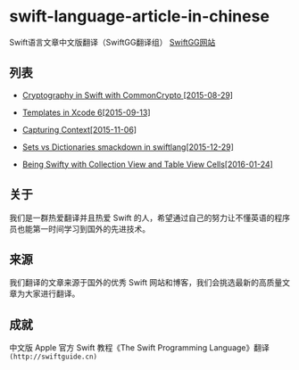 # swift-language-article-in-chinese
Swift语言文章中文版翻译（SwiftGG翻译组）
[SwiftGG网站](http://swift.gg/)

## 列表

* [Cryptography in Swift with CommonCrypto [2015-08-29]](https://github.com/chenmingbiao/swift-language-article-in-chinese/blob/master/cryptography_in_swift_with_commoncrypto.md)

* [Templates in Xcode 6[2015-09-13]](https://github.com/chenmingbiao/swift-language-article-in-chinese/blob/master/templates_in_xcode_6.md)

* [Capturing Context[2015-11-06]](https://github.com/chenmingbiao/swift-language-article-in-chinese/blob/master/capturing_context.md)

* [Sets vs Dictionaries smackdown in swiftlang[2015-12-29]](https://github.com/chenmingbiao/swift-language-article-in-chinese/blob/master/sets_vs_dictionaries_smackdown_in_swiftlang.md)

* [Being Swifty with Collection View and Table View Cells[2016-01-24]](https://github.com/chenmingbiao/swift-language-article-in-chinese/blob/master/being_swifty_with_collection_view_and_table_view_cells.md)

## 关于

我们是一群热爱翻译并且热爱 Swift 的人，希望通过自己的努力让不懂英语的程序员也能第一时间学习到国外的先进技术。

## 来源

我们翻译的文章来源于国外的优秀 Swift 网站和博客，我们会挑选最新的高质量文章为大家进行翻译。

## 成就

 中文版 Apple 官方 Swift 教程《The Swift Programming Language》翻译
`(http://swiftguide.cn)`
